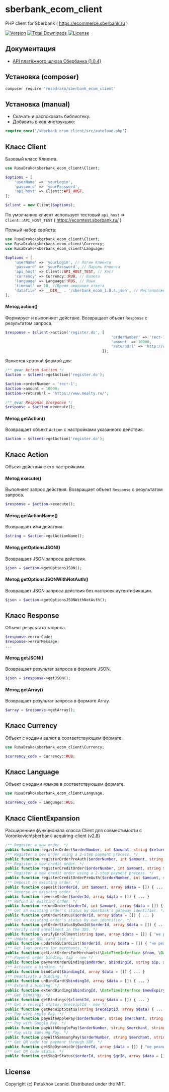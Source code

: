 # sberbank_ecom_client
PHP client for Sberbank ( https://ecommerce.sberbank.ru )

[![Version](http://poser.pugx.org/rusadrako/sberbank_ecom_client/version)](https://packagist.org/packages/rusadrako/sberbank_ecom_client)
[![Total Downloads](http://poser.pugx.org/rusadrako/sberbank_ecom_client/downloads)](https://packagist.org/packages/rusadrako/sberbank_ecom_client/stats)
[![License](http://poser.pugx.org/rusadrako/sberbank_ecom_client/license)](./LICENSE)


## Документация
- [API платёжного шлюза Сбербанка (1.0.4)](https://ecomtest.sberbank.ru/doc)


## Установка (composer)
```sh
composer require 'rusadrako/sberbank_ecom_client'
```


## Установка (manual)
- Скачать и распоковать библиотеку.
- Добавить в код инструкцию:
```php
require_once('/sberbank_ecom_client/src/autoload.php')
```


## Класс Client
Базовый класс Клиента.
```php
use RusaDrako\sberbank_ecom_client\Client;

$options = [
    'userName' => 'yourLogin',
    'password' => 'yourPassword',
    'api_host' => Client::API_HOST,
];

$client = new Client($options);
```
По умолчанию клиент использует тестовый `api_host` => `Client::API_HOST_TEST` ( https://ecomtest.sberbank.ru/ )

Полный набор свойств:
```php
use RusaDrako\sberbank_ecom_client\Client;
use RusaDrako\sberbank_ecom_client\Currency;
use RusaDrako\sberbank_ecom_client\Language;

$options = [
    'userName' => 'yourLogin', // Логин Клиента
    'password' => 'yourPassword', // Пароль Клиента
    'api_host' => Client::API_HOST_TEST, // Хост
    'currency' => Currency::RUB, // Валюта
    'language' => Language::RUS, // Язык
    'timeout' => 10, //Время ожидания ответа
    'datafile' => __DIR__ . '/sberbank_ecom_1.0.4.json', // Местоположение файла с настройками
];
```

#### Метод action()
Формирует и выполняет действие. Возвращает объект `Response` с результатом запроса.
```php
$response = $client->action('register.do', [
                                               'orderNumber' => 'тест-1',
                                               'amount' => 10000,
                                               'returnUrl' => 'http://www.test.test/',
                                           ]);
```
Является краткой формой для:
```php
/** @var Action $action */
$action = $client->getAction('register.do');

$action->orderNumber = 'тест-1';
$action->amount = 10000;
$action->returnUrl = 'https://www.mealty.ru/';

/** @var Response $response */
$response = $action->execute();
```

#### Метод getAction()
Возвращает объект `Action` с настройками указанного действия.
```php
$action = $client->getAction('register.do');
```


## Класс Action
Объект действия с его настройками.

#### Метод execute()
Выполняет запрос действия. Возвращает объект `Response` с результатом запроса.
```php
$response = $action->execute();
```

#### Метод getActionName()
Возвращает имя действия.
```php
$string = $action->getActionName();
```

#### Метод getOptionsJSON()
Возвращает JSON запроса действия.
```php
$json = $action->getOptionsJSON();
```

#### Метод getOptionsJSONWithNotAuth()
Возвращает JSON запроса действия без настроек аутентификации.
```php
$json = $action->getOptionsJSONWithNotAuth();
```


## Класс Response
Объект результата запроса.
```php
$response->errorCode;
$response->errorMessage;
...
```

#### Метод getJSON()
Возвращает результат запроса в формате JSON.
```php
$json = $response->getJSON();
```

#### Метод getArray()
Возвращает результат запроса в формате Array.
```php
$array = $response->getArray();
```


## Класс Currency
Объект с кодами валют в соответствующем формате.
```php
use RusaDrako\sberbank_ecom_client\Currency;

$currency_code = Currency::RUB;
```


## Класс Language
Объект с кодами языков в соответствующем формате.
```php
use RusaDrako\sberbank_ecom_client\Language;

$currency_code = Language::RUS;
```


## Класс ClientExpansion
Расширенние функционала класса Client для совместимости с Voronkovich\sberbank-acquiring-client (v2.8)

```php
/** Register a new order. */
public function registerOrder($orderNumber, int $amount, string $returnUrl, array $data = []) { ... }
/** Register a new order using a 2-step payment process. */
public function registerOrderPreAuth($orderNumber, int $amount, string $returnUrl, array $data = []) { ... }
/** Register a new credit order. */
public function registerCreditOrder($orderNumber, int $amount, string $returnUrl, array $data = []) { ... }
/** Register a new credit order using a 2-step payment process. */
public function registerCreditOrderPreAuth($orderNumber, int $amount, string $returnUrl, array $data = []) { ... }
/** Deposit an existing order. */
public function deposit($orderId, int $amount, array $data = []) { ... }
/** Reverse an existing order. */
public function reverseOrder($orderId, array $data = []) { ... }
/** Refund an existing order. */
public function refundOrder($orderId, int $amount, array $data = []) { ... }
/** Get an existing order's status by Sberbank's gateway identifier. */
public function getOrderStatus($orderId, array $data = []) { ... }
/** Get an existing order's status by own identifier. */
public function getOrderStatusByOwnId($orderId, array $data = []) { ... }
/** Verify card enrollment in the 3DS. */
public function verifyEnrollment(string $pan, array $data = []) { "не реализован"; }
/** Update an SSL card list. */
public function updateSSLCardList($orderId, array $data = []) { "не реализован"; }
/** Get last orders for merchants. */
public function getLastOrdersForMerchants(\DateTimeInterface $from, \DateTimeInterface $to = null, array $data = []) { "не реализован"; }
/** Payment order binding. $ip - new */
public function paymentOrderBinding($mdOrder, $bindingId, string $ip, array $data = []) { ... }
/** Activate a binding. */
public function bindCard($bindingId, array $data = []) { ... }
/** Deactivate a binding. */
public function unBindCard($bindingId, array $data = []) { ... }
/** Extend a binding. */
public function extendBinding($bindingId, \DateTimeInterface $newExpiry, array $data = []) { "не реализован"; }
/** Get bindings. */
public function getBindings($clientId, array $data = []) { ... }
/** Get a receipt status. $receiptId - new */
public function getReceiptStatus(string $receiptId, array $data) { ... }
/** Pay with Apple Pay. */
public function payWithApplePay($orderNumber, string $merchant, string $paymentToken, array $data = []) { "не реализован"; }
/** Pay with Google Pay. */
public function payWithGooglePay($orderNumber, string $merchant, string $paymentToken, array $data = []) { "не реализован"; }
/** Pay with Samsung Pay. */
public function payWithSamsungPay($orderNumber, string $merchant, string $paymentToken, array $data = []) { "не реализован"; }
/** Get QR code for payment through SBP. */
public function getSbpDynamicQr($orderId, array $data = []) { "не реализован"; }
/** Get QR code status. */
public function getSbpQrStatus($orderId, string $qrId, array $data = []) { "не реализован"; }
```


## License
Copyright (c) Petukhov Leonid. Distributed under the MIT.